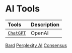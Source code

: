 # AI Tools

Tools | Description
:--- | :---
[`ChatGPT`](https://chat.openai.com/) | OpenAI
[Bard]()
[Perplexity AI]()
[Consensus]()
